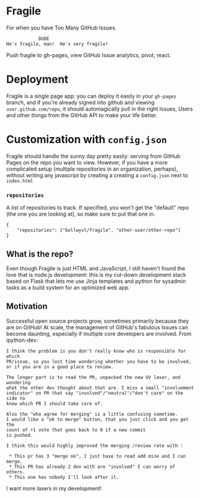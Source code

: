 # Fragile
For when you have Too Many GitHub Issues.

                DUDE
    He's fragile, man!  He's very fragile!

Push fragile to gh-pages, view GitHub Issue analytics, pivot, react.

# Deployment
Fragile is a single page app: you can deploy it easily in your `gh-pages` 
branch, and if you're already signed into github and viewing 
`user.github.com/repo`, it should automagically pull in the right Issues, Users
and other things from the GitHub API to make your life better.

# Customization with `config.json`
Fragile should handle the sunny day pretty easily: serving from GitHub Pages on 
the repo you want to view. However, if you have a more complicated setup 
(multiple repositories in an organization, perhaps), without writing any 
javascript by creating a creating a `config.json` next to `index.html` 

### `repositories`
A list of repositories to track. If specified, you won't get the "default" repo 
(the one you are looking at), so make sure to put that one in.

    {
        "repositories": ["bollwyvl/fragile", "other-user/other-repo"]
    }

## What is the repo?
Even though Fragile is just HTML and JavaScript, I still haven't found the love 
that is node.js development: this is my cut-down development stack based on 
Flask that lets me use Jinja templates and python for sysadmin tasks as a build 
system for an optimized web app. 

## Motivation
Successful open source projects grow, sometimes primarily because they are on 
GitHub! At scale, the management of GitHub's fabulous Issues can become 
daunting, especially if multiple core developers are involved. From ipython-dev:

    I think the problem is you don't really know who is responsible for which
    PR/issue, so you lost time wondering whether you have to be involved,
    or if you are in a good place to review. 
    
    The longer part is to read the PR, unpacked the new UV laser, and wondering
    what the other dev thought about that are. I miss a small "involvement
    indicator" on PR that say "involved"/"neutral"/"don't care" on the side to
    know which PR I should take care of.

    Also the "who agree for merging" is a little confusing sometime.
    I would like a "ok to merge" button, that you just click and you get the
    count of +1 vote that goes back to 0 if a new commit
    is pushed.

    I think this would highly improved the merging /review rate with :

     * This pr has 3 "merge ok", I just have to read add mine and I can merge.
     * This PR has already 2 dev with are "involved" I can worry of others.
     * This one has nobody I'll look after it.

I want more lasers in my development!